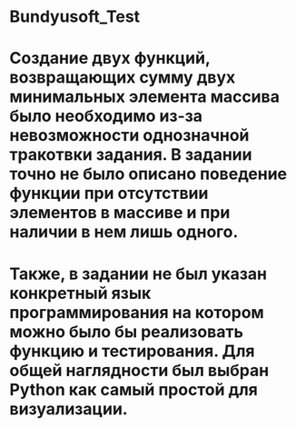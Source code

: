 # Bundyusoft_Test
# Создание двух функций, возвращающих сумму двух минимальных элемента массива было необходимо из-за невозможности однозначной тракотвки задания. В задании точно не было описано поведение функции при отсутствии элементов в массиве и при наличии в нем лишь одного.
# Также, в задании не был указан конкретный язык программирования на котором можно было бы реализовать функцию и тестирования. Для общей наглядности был выбран Python как самый простой для визуализации.
